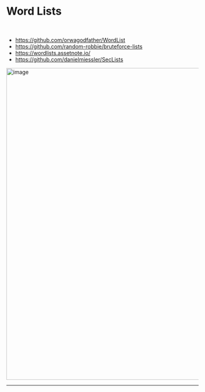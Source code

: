 # Word Lists

</br>

- https://github.com/orwagodfather/WordList
- https://github.com/random-robbie/bruteforce-lists
- https://wordlists.assetnote.io/
- https://github.com/danielmiessler/SecLists



<img width="817" alt="image" src="https://github.com/Aftab700/VAPT/assets/79740895/c948810b-2ffe-45de-a628-c3b005e94e3f">





-----------------------

